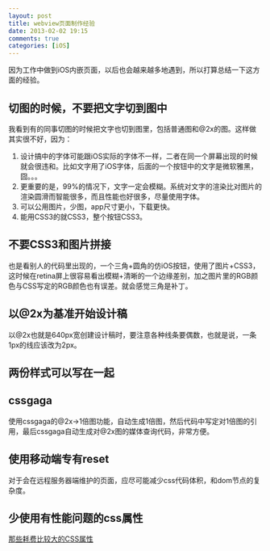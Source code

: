 ```yaml
---
layout: post
title: webview页面制作经验
date: 2013-02-02 19:15
comments: true
categories: [iOS]
---
```


因为工作中做到iOS内嵌页面，以后也会越来越多地遇到，所以打算总结一下这方面的经验。

切图的时候，不要把文字切到图中
---

我看到有的同事切图的时候把文字也切到图里，包括普通图和@2x的图。这样做其实很不好，因为：

1. 设计搞中的字体可能跟iOS实际的字体不一样，二者在同一个屏幕出现的时候就会很违和。比如文字用了iOS字体，后面的一个按钮中的文字是微软雅黑，囧。。。
2. 更重要的是，99%的情况下，文字一定会模糊。系统对文字的渲染比对图片的渲染圆滑而智能很多，而且性能也好很多，尽量使用字体。
3. 可以公用图片，少图，app尺寸更小，下载更快。
4. 能用CSS3的就CSS3，整个按钮CSS3。

不要CSS3和图片拼接
---

也是看别人的代码里出现的，一个三角+圆角的仿iOS按钮，使用了图片+CSS3，这时候在retina屏上很容易看出模糊+清晰的一个边缘差别，加之图片里的RGB颜色与CSS写定的RGB颜色也有误差。就会感觉三角是补丁。

以@2x为基准开始设计稿
---

以@2x也就是640px宽创建设计稿时，要注意各种线条要偶数，也就是说，一条1px的线应该改为2px。

两份样式可以写在一起
---

cssgaga
---

使用cssgaga的@2x->1倍图功能，自动生成1倍图，然后代码中写定对1倍图的引用，最后cssgaga自动生成对@2x图的媒体查询代码，非常方便。

使用移动端专有reset
---

对于会在远程服务器端维护的页面，应尽可能减少css代码体积，和dom节点的复杂度。

少使用有性能问题的css属性
---

[那些耗费比较大的CSS属性](http://www.w3cplus.com/blog/605.html)